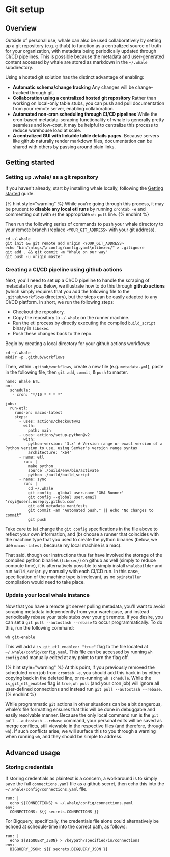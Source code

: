 # Git setup

## Overview

Outside of personal use, whale can also be used collaboratively by setting up a git repository \(e.g. github\) to function as a centralized source of truth for your organization, with metadata being periodically updated through CI/CD pipelines. This is possible because the metadata and user-generated content accessed by whale are stored as markdown in the `~/.whale` subdirectory.

Using a hosted git solution has the distinct advantage of enabling:

* **Automatic schema/change tracking** Any changes will be change-tracked through git.
* **Collaboration using a centralized hosted git repository** Rather than working on local-only table stubs, you can push and pull documentation from your remote server, enabling collaboration.
* **Automated non-cron scheduling through CI/CD pipelines** While the cron-based metadata-scraping functionality of whale is generally pretty seamless and low-cost, it may be helpful to centralize this process to reduce warehouse load at scale.
* **A centralized GUI with linkable table details pages.** Because servers like github naturally render markdown files, documentation can be shared with others by passing around plain links.

## Getting started

### Setting up .whale/ as a git repository

If you haven't already, start by installing whale locally, following the [Getting started](../#installation) guide.

{% hint style="warning" %}
While you're going through this process, it may be prudent to **disable any local etl runs** by running `crontab -e` and commenting out \(with `#`\) the appropriate `wh pull` line.
{% endhint %}

Then run the following series of commands to push your whale directory to your remote branch \(replace `<YOUR_GIT_ADDRESS>` with your git address\).

```text
cd ~/.whale
git init && git remote add origin <YOUR_GIT_ADDRESS>
echo "bin/\nlogs/\nconfig/config.yaml\nlibexec/" > .gitignore
git add . && git commit -m "Whale on our way"
git push -u origin master
```

### Creating a CI/CD pipeline using github actions

Next, you'll need to set up a CI/CD pipeline to handle the scraping of metadata for you. Below, we illustrate how to do this through **github actions** \(which simply requires that you add the following file to the `.github/workflows` directory\), but the steps can be easily adapted to any CI/CD platform. In short, we run the following steps:

* Checkout the repository.
* Copy the repository to `~/.whale` on the runner machine.
* Run the etl process by directly executing the compiled `build_script` binary in `libexec`.
* Push these changes back to the repo.

Begin by creating a local directory for your github actions workflows:

```text
cd ~/.whale
mkdir -p .github/workflows
```

Then, within `.github/workflows`, create a new file \(e.g. `metadata.yml`\), paste in the following file, then `git add`, `commit`, & `push` to master.

```text
name: Whale ETL
on:
  schedule:
   - cron: "*/10 * * * *"

jobs:
  run-etl:
    runs-on: macos-latest
    steps:
      - uses: actions/checkout@v2
        with:
          path: main
      - uses: actions/setup-python@v2
        with:
          python-version: '3.x' # Version range or exact version of a Python version to use, using SemVer's version range syntax
          architecture: 'x64'
      - name: etl
        run: |
          make python
          source ./build/env/bin/activate
          python ./build/build_script
      - name: sync
        run: |
          cd ~/.whale
          git config --global user.name 'GHA Runner'
          git config --global user.email 'rsyi@users.noreply.github.com'
          git add metadata manifests
          git commit -am "Automated push." || echo "No changes to commit"
          git push
```

Take care to \(a\) change the `git config` specifications in the file above to reflect your own information, and \(b\) choose a runner that coincides with the machine type that you used to create the python binaries \(below, we use `macos-latest`, because my local machine is a mac\).

That said, though our instructions thus far have involved the storage of the compiled python binaries \(`libexec/`\) on github as well \(simply to reduce compute time\), it is alternatively possible to simply install `whalebuilder` and run `build_script.py` manually with each CI/CD run. In this case, specification of the machine type is irrelevant, as no `pyinstaller` compilation would need to take place.

### 

### Update your local whale instance

Now that you have a remote git server pulling metadata, you'll want to avoid scraping metadata independently from your warehouse, and instead periodically rebase your table stubs over your git remote. If you desire, you can set a `git pull --autostash --rebase` to occur programmatically. To do this, run the following command:

```text
wh git-enable
```

This will add a `is_git_etl_enabled: "true"` flag to the file located at `~/.whale/config/config.yaml`. This file can be accessed by running `wh config` and manually edited at any point to turn the flag off.

{% hint style="warning" %}
At this point, if you previously removed the scheduled cron job from `crontab -e`, you should add this back in by either copying back in the deleted line, or re-running `wh schedule`. While the `is_git_etl_enabled` flag is `true`, `wh pull` \(and your cron job\) will ignore all user-defined connections and instead run `git pull --autostash --rebase`.
{% endhint %}

While programmatic `git` actions in other situations can be a bit dangerous, whale's file formatting ensures that this will be done in debuggable and easily resolvable manner. Because the only local command run is the `git pull --autostash --rebase` command, your personal edits will be saved as merge conflicts, still viewable in the respective files \(and therefore, through `wh`\). If such conflicts arise, we will surface this to you through a warning when running `wh`, and they should be simple to address.

## Advanced usage

### Storing credentials

If storing credentials as plaintext is a concern, a workaround is to simply save the full `connections.yaml` file as a github secret, then echo this into the `~/.whale/config/connections.yaml` file.

```text
run: |
  echo ${CONNECTIONS} > ~/.whale/config/connections.yaml
env:
  CONNECTIONS: ${{ secrets.CONNECTIONS }}
```

For Bigquery, specifically, the credentials file alone could alternatively be echoed at schedule-time into the correct path, as follows:

```text
run: |
  echo ${BIGQUERY_JSON} > /keypath/specified/in/connections
env:
  BIGQUERY_JSON: ${{ secrets.BIGQUERY_JSON }}
```

